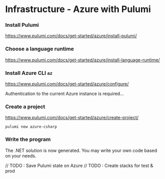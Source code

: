 # Infrastructure - Azure with Pulumi

### Install Pulumi

https://www.pulumi.com/docs/get-started/azure/install-pulumi/

### Choose a language runtime

https://www.pulumi.com/docs/get-started/azure/install-language-runtime/

### Install Azure CLI `az`

https://www.pulumi.com/docs/get-started/azure/configure/

Authentication to the current Azure instance is required...

### Create a project

https://www.pulumi.com/docs/get-started/azure/create-project/

`pulumi new azure-csharp`

### Write the program

The .NET solution is now generated. You may write your own code based on your needs.


// TODO : Save Pulumi state on Azure
// TODO : Create stacks for test & prod